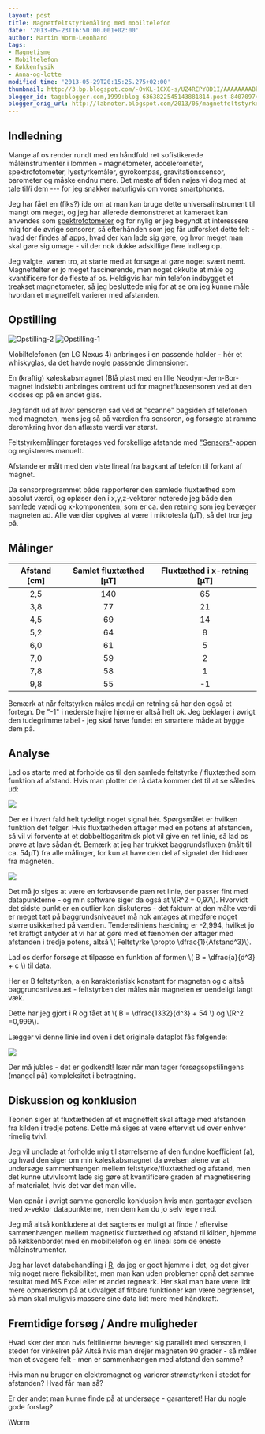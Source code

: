 ```yaml
---
layout: post
title: Magnetfeltstyrkemåling med mobiltelefon
date: '2013-05-23T16:50:00.001+02:00'
author: Martin Worm-Leonhard
tags:
- Magnetisme
- Mobiltelefon
- Køkkenfysik
- Anna-og-lotte
modified_time: '2013-05-29T20:15:25.275+02:00'
thumbnail: http://3.bp.blogspot.com/-0vKL-1CX8-s/UZ4REPY8D1I/AAAAAAAABkU/3ywKasCYB1Y/s72-c/magnetopstilling2.JPG
blogger_id: tag:blogger.com,1999:blog-6363822545143881814.post-840709741508133863
blogger_orig_url: http://labnoter.blogspot.com/2013/05/magnetfeltstyrkemaling-med-mobiltelefon.html
---
```


Indledning
----------

Mange af os render rundt med en håndfuld ret sofistikerede
måleinstrumenter i lommen - magnetometer, accelerometer,
spektrofotometer, lysstyrkemåler, gyrokompas, gravitationssensor,
barometer og måske endnu mere. Det meste af tiden nøjes vi dog med at
tale til/i dem --- for jeg snakker naturligvis om vores smartphones. 

Jeg har fået en (fiks?) ide om at man kan bruge dette universalinstrument til
mangt om meget, og jeg har allerede demonstreret at kameraet kan
anvendes som [spektrofotometer](http://www.lmfk.dk/artikler/data/artikler/1302/1302_53.pdf) og
for nylig er jeg begyndt at interessere mig for de øvrige sensorer, så
efterhånden som jeg får udforsket dette felt - hvad der findes af apps,
hvad der kan lade sig gøre, og hvor meget man skal gøre sig umage - vil
der nok dukke adskillige flere indlæg op.

Jeg valgte, vanen tro, at starte med at forsøge at gøre noget svært
nemt. Magnetfelter er jo meget fascinerende, men noget okkulte at måle
og kvantificere for de fleste af os. Heldigvis har min telefon indbygget
et treakset magnetometer, så jeg besluttede mig for at se om jeg kunne
måle hvordan et magnetfelt varierer med afstanden.

Opstilling
----------

![Opstilling-2]({{site.url}}/images/magnetopstilling2.jpg) ![Opstilling-1]({{site.url}}/images/magnetopstilling1.jpg)

Mobiltelefonen (en LG Nexus 4) anbringes i en passende holder - hér et
whiskyglas, da det havde nogle passende dimensioner. 

En (kraftig) køleskabsmagnet (Blå plast med en lille
Neodym-Jern-Bor-magnet indstøbt) anbringes omtrent ud for
magnetfluxsensoren ved at den klodses op på en andet glas. 

Jeg fandt ud af hvor sensoren sad ved at "scanne" bagsiden af telefonen
med magneten, mens jeg så på værdien fra sensoren, og forsøgte at ramme
deromkring hvor den aflæste værdi var størst.

Feltstyrkemålinger foretages ved forskellige afstande med
["Sensors"](https://play.google.com/store/apps/details?id=aizen.sensors)-appen
og registreres manuelt. 

Afstande er målt med den viste lineal fra bagkant af telefon til forkant
af magnet.

Da sensorprogrammet både rapporterer den samlede fluxtæthed som absolut
værdi, og opløser den i x,y,z-vektorer noterede jeg både den samlede
værdi og x-komponenten, som er ca. den retning som jeg bevæger magneten
ad. Alle værdier opgives at være i mikrotesla (µT), så det tror jeg på.

Målinger
--------

 | Afstand \[cm\] |  Samlet fluxtæthed \[µT\] |  Fluxtæthed i x-retning \[µT\]| 
 |:--------------:|:------------------------:|:------------------------------:|
 | 2,5            |  140                      |  65                           |
 | 3,8            |  77                       |  21                           |
 | 4,5            |  69                       |  14                           |
 | 5,2            |  64                       |  8                            |
 | 6,0            |  61                       |  5                            |
 | 7,0            |  59                       |  2                            |
 | 7,8            |  58                       |  1                            |
 | 9,8            |  55                       |  -1                           |


Bemærk at når feltstyrken måles med/i en retning så har den også et
fortegn. De "-1" i nederste højre hjørne er altså helt ok.
Jeg beklager i øvrigt den tudegrimme tabel - jeg skal have fundet en
smartere måde at bygge dem på.

Analyse
-------

Lad os starte med at forholde os til den samlede feltstyrke / fluxtæthed
som funktion af afstand. Hvis man plotter de rå data kommer det til at
se således ud:

![]({{site.url}}/images/magnetrådata.png)

Der er i hvert fald helt tydeligt noget signal hér. Spørgsmålet er
hvilken funktion det følger. Hvis fluxtætheden aftager med en potens af
afstanden, så vil vi forvente at et dobbeltlogaritmisk plot vil give en
ret linie, så lad os prøve at lave sådan ét. Bemærk at jeg har trukket
baggrundsfluxen (målt til ca. 54µT) fra alle målinger, for kun at have
den del af signalet der hidrører fra magneten.

![]({{site.url}}/images/magnetloglog.png)

Det må jo siges at være en forbavsende pæn ret linie, der passer fint
med datapunkterne - og min software siger da også at \\(R^2 = 0,97\\).
Hvorvidt det sidste punkt er en outlier kan diskuteres - det faktum at
den målte værdi er meget tæt på baggrundsniveauet må nok antages at
medføre noget større usikkerhed på værdien.
Tendensliniens hældning er -2,994, hvilket jo ret kraftigt antyder at vi
har at gøre med et fænomen der aftager med afstanden i tredje potens,
altså \\( Feltstyrke \propto \dfrac{1}{Afstand^3}\\).

Lad os derfor forsøge at tilpasse en funktion af formen \\( B =
\dfrac{a}{d^3} + c \\) til data.

Her er B feltstyrken, a en karakteristisk konstant for magneten og c
altså baggrundsniveauet - feltstyrken der måles når magneten er
uendeligt langt væk.

Dette har jeg gjort i R og fået at \\( B = \dfrac{1332}{d^3} + 54 \\)
og \\(R^2 =0,999\\).

Lægger vi denne linie ind oven i det originale dataplot fås følgende:

![]({{site.url}}/images/magnetslutfit.png)

Der må jubles - det er godkendt! Især når man tager forsøgsopstilingens
(mangel på) kompleksitet i betragtning.

Diskussion og konklusion
------------------------

Teorien siger at fluxtætheden af et magnetfelt skal aftage med afstanden
fra kilden i tredje potens. Dette må siges at være eftervist ud over
enhver rimelig tvivl.

Jeg vil undlade at forholde mig til størrelserne af den fundne
koefficient (a), og hvad den siger om min køleskabsmagnet da øvelsen
alene var at undersøge sammenhængen mellem feltstyrke/fluxtæthed og
afstand, men det kunne utvivlsomt lade sig gøre at kvantificere graden
af magnetisering af materialet, hvis det var det man ville.

Man opnår i øvrigt samme generelle konklusion hvis man gentager øvelsen
med x-vektor datapunkterne, men dem kan du jo selv lege med.

Jeg må altså konkludere at det sagtens er muligt at finde / eftervise
sammenhængen mellem magnetisk fluxtæthed og afstand til kilden, hjemme
på køkkenbordet med en mobiltelefon og en lineal som de eneste
måleinstrumenter.

Jeg har lavet databehandling i [R](http://www.r-project.org/), da jeg er
godt hjemme i det, og det giver mig noget mere fleksibilitet, men man
kan uden problemer opnå det samme resultat med MS Excel eller et andet
regneark. Her skal man bare være lidt mere opmærksom på at udvalget af
fitbare funktioner kan være begrænset, så man skal muligvis massere sine
data lidt mere med håndkraft.

Fremtidige forsøg / Andre muligheder
------------------------------------

Hvad sker der mon hvis feltlinierne bevæger sig parallelt med sensoren,
i stedet for vinkelret på? Altså hvis man drejer magneten 90 grader - så
måler man et svagere felt - men er sammenhængen med afstand den samme?

Hvis man nu bruger en elektromagnet og varierer strømstyrken i stedet
for afstanden? Hvad får man så?

Er der andet man kunne finde på at undersøge - garanteret! Har du nogle
gode forslag?

\\Worm
